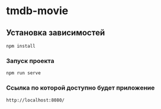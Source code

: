 # tmdb-movie

## Установка зависимостей
```
npm install
```

### Запуск проекта
```
npm run serve
```

### Ссылка по которой доступно будет приложение
```
http://localhost:8080/
```
